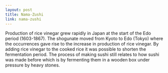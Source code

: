 ```yaml
---
layout: post
title: Nama-Zushi
link: nama-zushi
---
```


Production of rice vinegar grew rapidly in Japan at the start of the Edo period (1603-1867). The shogunate moved from Kyoto to Edo (Tokyo) where the occurrences gave rise to the increase in production of rice vinegar. By adding rice vinegar to the cooked rice it was possible to shorten the fermentation period. The process of making sushi still relates to how sushi was made before which is by fermenting them in a wooden box under pressure by heavy stones. 
